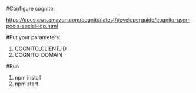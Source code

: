 #Configure cognito:

https://docs.aws.amazon.com/cognito/latest/developerguide/cognito-user-pools-social-idp.html

#Put your parameters:
1. COGNITO_CLIENT_ID
2. COGNITO_DOMAIN


#Run
1. npm install
2. npm start